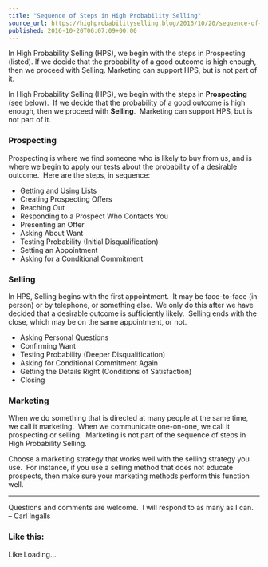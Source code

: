 ```yaml
---
title: "Sequence of Steps in High Probability Selling"
source_url: https://highprobabilityselling.blog/2016/10/20/sequence-of-steps-in-high-probability-selling
published: 2016-10-20T06:07:09+00:00
---
```

In High Probability Selling (HPS), we begin with the steps in Prospecting (listed). If we decide that the probability of a good outcome is high enough, then we proceed with Selling. Marketing can support HPS, but is not part of it.




In High Probability Selling (HPS), we begin with the steps in **Prospecting** (see below).  If we decide that the probability of a good outcome is high enough, then we proceed with **Selling**.  Marketing can support HPS, but is not part of it.


### Prospecting


Prospecting is where we find someone who is likely to buy from us, and is where we begin to apply our tests about the probability of a desirable outcome.  Here are the steps, in sequence:


* Getting and Using Lists
* Creating Prospecting Offers
* Reaching Out
* Responding to a Prospect Who Contacts You
* Presenting an Offer
* Asking About Want
* Testing Probability (Initial Disqualification)
* Setting an Appointment
* Asking for a Conditional Commitment


### Selling


In HPS, Selling begins with the first appointment.  It may be face\-to\-face (in person) or by telephone, or something else.  We only do this after we have decided that a desirable outcome is sufficiently likely.  Selling ends with the close, which may be on the same appointment, or not.


* Asking Personal Questions
* Confirming Want
* Testing Probability (Deeper Disqualification)
* Asking for Conditional Commitment Again
* Getting the Details Right (Conditions of Satisfaction)
* Closing


### Marketing


When we do something that is directed at many people at the same time, we call it marketing.  When we communicate one\-on\-one, we call it prospecting or selling.  Marketing is not part of the sequence of steps in High Probability Selling.


Choose a marketing strategy that works well with the selling strategy you use.  For instance, if you use a selling method that does not educate prospects, then make sure your marketing methods perform this function well.




---


Questions and comments are welcome.  I will respond to as many as I can.  – Carl Ingalls


### Like this:

Like Loading...
